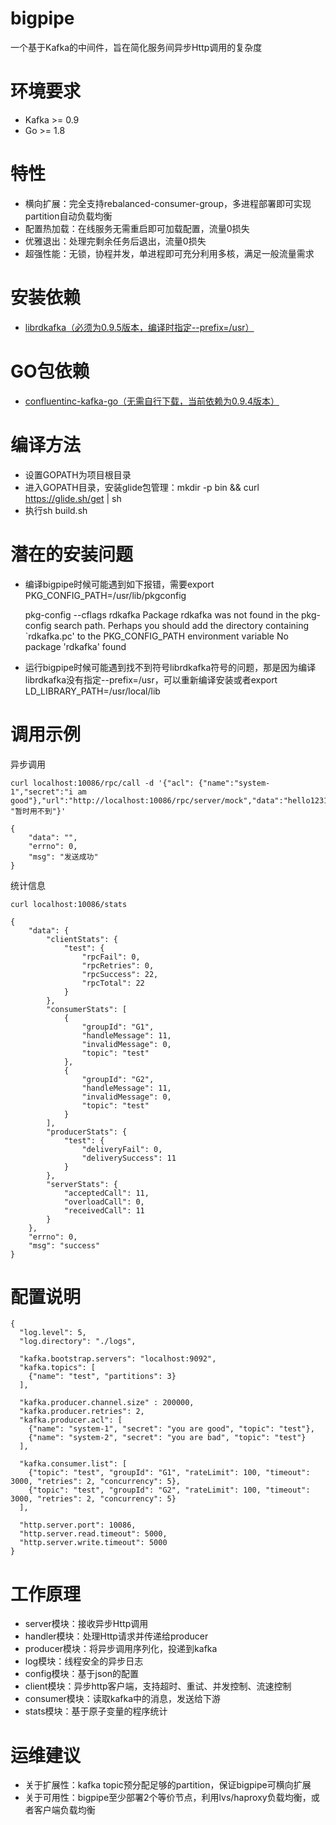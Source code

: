# bigpipe
一个基于Kafka的中间件，旨在简化服务间异步Http调用的复杂度

# 环境要求
* Kafka >= 0.9
* Go >= 1.8

# 特性
* 横向扩展：完全支持rebalanced-consumer-group，多进程部署即可实现partition自动负载均衡
* 配置热加载：在线服务无需重启即可加载配置，流量0损失
* 优雅退出：处理完剩余任务后退出，流量0损失
* 超强性能：无锁，协程并发，单进程即可充分利用多核，满足一般流量需求

# 安装依赖
* [librdkafka（必须为0.9.5版本，编译时指定--prefix=/usr）](https://github.com/edenhill/librdkafka/releases/tag/v0.9.5)

# GO包依赖
* [confluentinc-kafka-go（无需自行下载，当前依赖为0.9.4版本）](https://github.com/confluentinc/confluent-kafka-go)

# 编译方法
* 设置GOPATH为项目根目录
* 进入GOPATH目录，安装glide包管理：mkdir -p bin && curl https://glide.sh/get | sh
* 执行sh build.sh

# 潜在的安装问题
* 编译bigpipe时候可能遇到如下报错，需要export PKG_CONFIG_PATH=/usr/lib/pkgconfig
    
    pkg-config --cflags rdkafka
    Package rdkafka was not found in the pkg-config search path.
    Perhaps you should add the directory containing `rdkafka.pc'
    to the PKG_CONFIG_PATH environment variable
    No package 'rdkafka' found
* 运行bigpipe时候可能遇到找不到符号librdkafka符号的问题，那是因为编译librdkafka没有指定--prefix=/usr，可以重新编译安装或者export LD_LIBRARY_PATH=/usr/local/lib

# 调用示例
异步调用
    
    curl localhost:10086/rpc/call -d '{"acl": {"name":"system-1","secret":"i am good"},"url":"http://localhost:10086/rpc/server/mock","data":"hello123123123","partition_key": "暂时用不到"}'
    
    {
        "data": "",
        "errno": 0,
        "msg": "发送成功"
    }

统计信息
    
    curl localhost:10086/stats
    
    {
        "data": {
            "clientStats": {
                "test": {
                    "rpcFail": 0,
                    "rpcRetries": 0,
                    "rpcSuccess": 22,
                    "rpcTotal": 22
                }
            },
            "consumerStats": [
                {
                    "groupId": "G1",
                    "handleMessage": 11,
                    "invalidMessage": 0,
                    "topic": "test"
                },
                {
                    "groupId": "G2",
                    "handleMessage": 11,
                    "invalidMessage": 0,
                    "topic": "test"
                }
            ],
            "producerStats": {
                "test": {
                    "deliveryFail": 0,
                    "deliverySuccess": 11
                }
            },
            "serverStats": {
                "acceptedCall": 11,
                "overloadCall": 0,
                "receivedCall": 11
            }
        },
        "errno": 0,
        "msg": "success"
    }

# 配置说明
    {
      "log.level": 5,
      "log.directory": "./logs",

      "kafka.bootstrap.servers": "localhost:9092",
      "kafka.topics": [
        {"name": "test", "partitions": 3}
      ],

      "kafka.producer.channel.size" : 200000,
      "kafka.producer.retries": 2,
      "kafka.producer.acl": [
        {"name": "system-1", "secret": "you are good", "topic": "test"},
        {"name": "system-2", "secret": "you are bad", "topic": "test"}
      ],

      "kafka.consumer.list": [
        {"topic": "test", "groupId": "G1", "rateLimit": 100, "timeout": 3000, "retries": 2, "concurrency": 5},
        {"topic": "test", "groupId": "G2", "rateLimit": 100, "timeout": 3000, "retries": 2, "concurrency": 5}
      ],

      "http.server.port": 10086,
      "http.server.read.timeout": 5000,
      "http.server.write.timeout": 5000
    }

# 工作原理
* server模块：接收异步Http调用
* handler模块：处理Http请求并传递给producer
* producer模块：将异步调用序列化，投递到kafka
* log模块：线程安全的异步日志
* config模块：基于json的配置
* client模块：异步http客户端，支持超时、重试、并发控制、流速控制
* consumer模块：读取kafka中的消息，发送给下游
* stats模块：基于原子变量的程序统计

# 运维建议
* 关于扩展性：kafka topic预分配足够的partition，保证bigpipe可横向扩展
* 关于可用性：bigpipe至少部署2个等价节点，利用lvs/haproxy负载均衡，或者客户端负载均衡